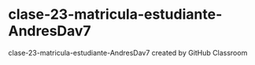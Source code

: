 # clase-23-matricula-estudiante-AndresDav7
clase-23-matricula-estudiante-AndresDav7 created by GitHub Classroom
